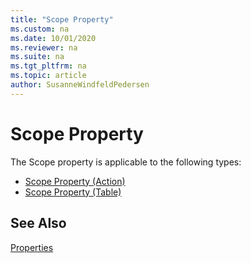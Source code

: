 ```yaml
---
title: "Scope Property"
ms.custom: na
ms.date: 10/01/2020
ms.reviewer: na
ms.suite: na
ms.tgt_pltfrm: na
ms.topic: article
author: SusanneWindfeldPedersen
---
```


# Scope Property
The Scope property is applicable to the following types:

- [Scope Property (Action)](devenv-scope-action-property.md)
- [Scope Property (Table)](devenv-scope-table-property.md)

## See Also  
[Properties](devenv-properties.md)